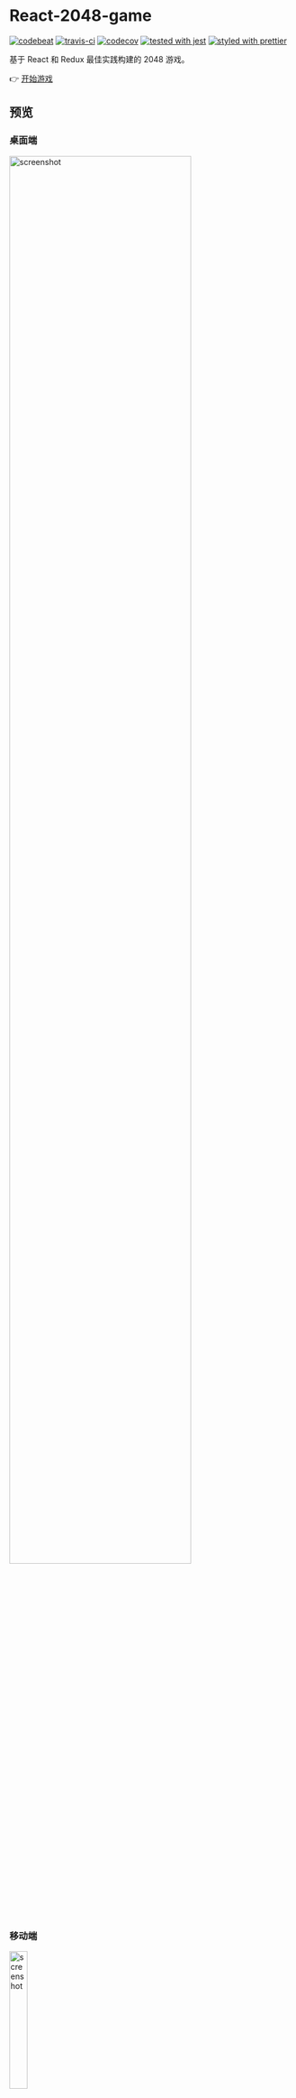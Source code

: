 # React-2048-game

[![codebeat](https://codebeat.co/badges/9b33ea0e-5cf5-44b3-9a52-438667fb2673)](https://codebeat.co/projects/github-com-devrsi0n-React-2048-game-master)
[![travis-ci](https://travis-ci.org/devrsi0n/React-2048-game.svg?branch=master)](https://travis-ci.org/devrsi0n/React-2048-game)
[![codecov](https://codecov.io/gh/devrsi0n/React-2048-game/branch/master/graph/badge.svg)](https://codecov.io/gh/devrsi0n/React-2048-game)
[![tested with jest](https://img.shields.io/badge/tested_with-jest-99424f.svg)](https://github.com/facebook/jest)
[![styled with prettier](https://img.shields.io/badge/styled_with-prettier-ff69b4.svg)](https://github.com/prettier/prettier)

基于 React 和 Redux 最佳实践构建的 2048 游戏。

👉 [开始游戏](https://devrsi0n.github.io/React-2048-game/)

## 预览

### 桌面端

<a href="https://devrsi0n.github.io/React-2048-game/">
  <img
    src="https://github.com/devrsi0n/React-2048-game/blob/master/screenshot.png"
    onerror='this.onerror = null; this.src="http://wx1.sinaimg.cn/large/8ef543b5gy1fkbxcpxtytj21kw0wyqct.jpg"'
    width="80%"
    alt="screenshot">
</a>

### 移动端

<a href="https://devrsi0n.github.io/React-2048-game/">
    <img
      src="https://github.com/devrsi0n/React-2048-game/blob/master/screenshot-iPhone.png"
      onerror='this.onerror = null; this.src="http://wx2.sinaimg.cn/large/8ef543b5gy1fkbxcozh9cj20fl0woju7.jpg"'
      width="25%"
      alt="screenshot">
</a>

## 运行 & 测试 & 打包

建议使用 yarn 来管理依赖包。

```bash
  git clone git@github.com:devrsi0n/React-2048-game.git
  cd React-2048-game
  yarn # 安装依赖包
  yarn start # 开启调试模式
  yarn test # 自动测试
  yarn build # 打包代码
```

## 踩坑记录

在调烟花动画的时候发现没效果，仔细对比了下 webpack 编译后的 css 文件发现所有的 @keyframes
的名字都加了 hash 值（也就是当成普通的局部 css 类名），解决办法就是在 @keyframes 的名字前面和整个 scss 文件添加伪类 :global，可以参考烟花的 scss 文件，这不是完美的解决办法(css 类名不再有局部特性)，后续再深挖一下。

## License

[MIT](http://opensource.org/licenses/MIT)
